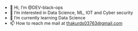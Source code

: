 - 👋 Hi, I’m @DEV-black-ops
- 👀 I’m interested in Data Science, ML, IOT and Cyber security  
- 🌱 I’m currently learning Data Science
- 📫 How to reach me mail at thakurds03763@gmail.com

<!---
DEV-black-ops/DEV-black-ops is a ✨ special ✨ repository because its `README.md` (this file) appears on your GitHub profile.
You can click the Preview link to take a look at your changes.
--->

